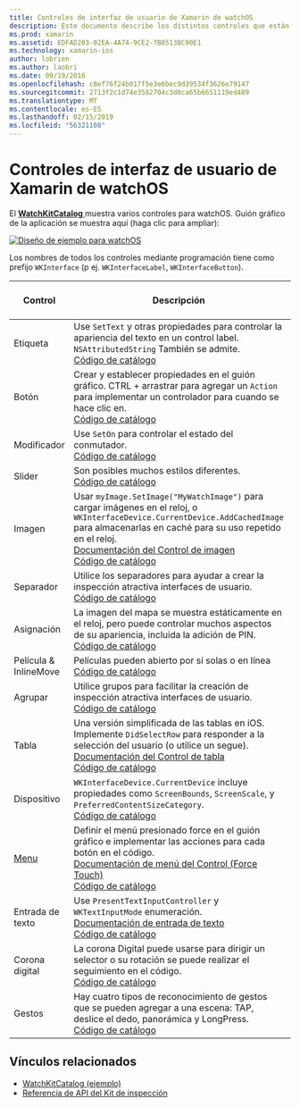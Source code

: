 ```yaml
---
title: Controles de interfaz de usuario de Xamarin de watchOS
description: Este documento describe los distintos controles que están disponibles para su uso en interfaces de usuario para watchOS. Proporciona una descripción de las etiquetas, botones, conmutadores, controles deslizantes, imágenes, separadores, mapas y mucho más.
ms.prod: xamarin
ms.assetid: EDFAD203-02EA-4A74-9CE2-7B8513BC90E1
ms.technology: xamarin-ios
author: lobrien
ms.author: laobri
ms.date: 09/19/2016
ms.openlocfilehash: c8ef76f24b017f5e3e6bec9d39534f3626e79147
ms.sourcegitcommit: 2713f2c1d74e3582704c3d0ca65b6651119ed489
ms.translationtype: MT
ms.contentlocale: es-ES
ms.lasthandoff: 02/15/2019
ms.locfileid: "56321108"
---
```

# <a name="watchos-user-interface-controls-in-xamarin"></a>Controles de interfaz de usuario de Xamarin de watchOS

El [ **WatchKitCatalog** ](https://github.com/xamarin/monotouch-samples/tree/master/watchOS/WatchKitCatalog) muestra varios controles para watchOS. Guión gráfico de la aplicación se muestra aquí (haga clic para ampliar):

[![](images/storyboard-sml.png "Diseño de ejemplo para watchOS")](images/storyboard.png#lightbox)

Los nombres de todos los controles mediante programación tiene como prefijo `WKInterface` (p ej. `WKInterfaceLabel`, `WKInterfaceButton`).

|Control|Descripción|Captura de pantalla|
|---|---|---|
|Etiqueta|Use `SetText` y otras propiedades para controlar la apariencia del texto en un control label. `NSAttributedString` También se admite.<br />[Código de catálogo](https://github.com/xamarin/ios-samples/blob/master/watchOS/WatchKitCatalog/WatchKit3Extension/LabelDetailController.cs)|![](Images/label.png)|
|Botón|Crear y establecer propiedades en el guión gráfico. CTRL + arrastrar para agregar un `Action` para implementar un controlador para cuando se hace clic en.<br />[Código de catálogo](https://github.com/xamarin/ios-samples/blob/master/watchOS/WatchKitCatalog/WatchKit3Extension/ButtonDetailController.cs)|![](Images/button.png)|
|Modificador|Use `SetOn` para controlar el estado del conmutador.<br />[Código de catálogo](https://github.com/xamarin/ios-samples/blob/master/watchOS/WatchKitCatalog/WatchKit3Extension/SwitchDetailController.cs)|![](Images/switch.png)|
|Slider|Son posibles muchos estilos diferentes.<br />[Código de catálogo](https://github.com/xamarin/ios-samples/blob/master/watchOS/WatchKitCatalog/WatchKit3Extension/SliderDetailController.cs)|![](Images/slider.png)|
|Imagen|Usar `myImage.SetImage("MyWatchImage")` para cargar imágenes en el reloj, o `WKInterfaceDevice.CurrentDevice.AddCachedImage` para almacenarlas en caché para su uso repetido en el reloj.<br />[Documentación del Control de imagen](~/ios/watchos/user-interface/image.md)<br />[Código de catálogo](https://github.com/xamarin/ios-samples/blob/master/watchOS/WatchKitCatalog/WatchKit3Extension/ImageDetailController.cs)|![](Images/image.png)|
|Separador|Utilice los separadores para ayudar a crear la inspección atractiva interfaces de usuario.<br />[Código de catálogo](https://github.com/xamarin/ios-samples/blob/master/watchOS/WatchKitCatalog/WatchKit3Extension/SeparatorDetailController.cs)|![](Images/separator.png)| 
|Asignación|La imagen del mapa se muestra estáticamente en el reloj, pero puede controlar muchos aspectos de su apariencia, incluida la adición de PIN.<br />[Código de catálogo](https://github.com/xamarin/ios-samples/blob/master/watchOS/WatchKitCatalog/WatchKit3Extension/MapDetailController.cs)|![](Images/map.png)|
|Película & InlineMove|Películas pueden abierto por sí solas o en línea<br />[Código de catálogo](https://github.com/xamarin/ios-samples/blob/master/watchOS/WatchKitCatalog/WatchKit3Extension/MovieDetailController.cs)|![](Images/movie.png)|
|Agrupar|Utilice grupos para facilitar la creación de inspección atractiva interfaces de usuario.<br />[Código de catálogo](https://github.com/xamarin/ios-samples/blob/master/watchOS/WatchKitCatalog/WatchKit3Extension/GroupDetailController.cs)|![](Images/group.png)|
|Tabla|Una versión simplificada de las tablas en iOS. Implemente `DidSelectRow` para responder a la selección del usuario (o utilice un segue).<br />[Documentación del Control de tabla](~/ios/watchos/user-interface/table.md)<br />[Código de catálogo](https://github.com/xamarin/ios-samples/blob/master/watchOS/WatchKitCatalog/WatchKit3Extension/Table%20Detail%20Controller/TableDetailController.cs)|![](Images/table.png)|
|Dispositivo|`WKInterfaceDevice.CurrentDevice` incluye propiedades como `ScreenBounds`, `ScreenScale`, y `PreferredContentSizeCategory`.<br />[Código de catálogo](https://github.com/xamarin/ios-samples/blob/master/watchOS/WatchKitCatalog/WatchKit3Extension/DeviceDetailController.cs)|![](Images/device.png)|
|[Menu](~/ios/watchos/user-interface/menu.md)|Definir el menú presionado force en el guión gráfico e implementar las acciones para cada botón en el código.<br />[Documentación de menú del Control (Force Touch)](~/ios/watchos/user-interface/menu.md)<br />[Código de catálogo](https://github.com/xamarin/ios-samples/blob/master/watchOS/WatchKitCatalog/WatchKit3Extension/ControllerDetailController.cs)|![](Images/controller.png)|
|Entrada de texto|Use `PresentTextInputController` y `WKTextInputMode` enumeración.<br />[Documentación de entrada de texto](~/ios/watchos/user-interface/text-input.md)<br />[Código de catálogo](https://github.com/xamarin/ios-samples/blob/master/watchOS/WatchKitCatalog/WatchKit3Extension/TextInputController.cs)|![](Images/textinput.png)|
|Corona digital|La corona Digital puede usarse para dirigir un selector o su rotación se puede realizar el seguimiento en el código.<br />[Código de catálogo](https://github.com/xamarin/ios-samples/blob/master/watchOS/WatchKitCatalog/WatchKit3Extension/CrownDetailController.cs)|![](Images/digital-crown.png)|
|Gestos|Hay cuatro tipos de reconocimiento de gestos que se pueden agregar a una escena: TAP, deslice el dedo, panorámica y LongPress.<br />[Código de catálogo](https://github.com/xamarin/ios-samples/blob/master/watchOS/WatchKitCatalog/WatchKit3Extension/GestureDetailController.cs)|![](Images/gestures.png)|


## <a name="related-links"></a>Vínculos relacionados

- [WatchKitCatalog (ejemplo)](https://developer.xamarin.com/samples/monotouch/watchOS/WatchKitCatalog/)
- [Referencia de API del Kit de inspección](xref:WatchKit)
